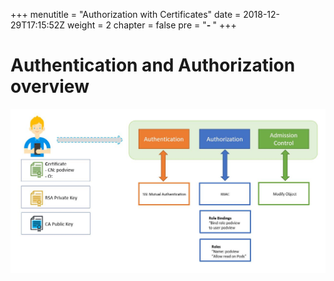 +++
menutitle = "Authorization with Certificates"
date = 2018-12-29T17:15:52Z
weight = 2
chapter = false
pre = "<b>- </b>"
+++

# Authentication and Authorization overview

![Authentication & Authorization](auth.jpg?classes=shadow)
